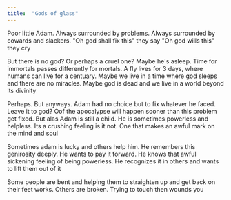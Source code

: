 ```yaml
---
title:  "Gods of glass"
---
```


Poor little Adam. Always surrounded by problems. Always surrounded by cowards and slackers. "Oh god shall fix this" they say "Oh god wills this" they cry

But there is no god? Or perhaps a cruel one? Maybe he's asleep. Time for immortals passes differently for mortals. A fly lives for 3 days, where humans can live for a centuary. Maybe we live in a time where god sleeps and there are no miracles. Maybe god is dead and we live in a world beyond its divinity

Perhaps. But anyways. Adam had no choice but to fix whatever he faced. Leave it to god? Oof the apocalypse will happen sooner than this problem get fixed. But alas Adam is still a child. He is sometimes powerless and helpless. Its a crushing feeling is it not. One that makes an awful mark on the mind and soul

Sometimes adam is lucky and others help him. He remembers this genirosity deeply. He wants to pay it forward. He knows that awful sickening feeling of being powerless. He recognizes it in others and wants to lift them out of it

Some people are bent and helping them to straighten up and get back on their feet works. Others are broken. Trying to touch then wounds you
